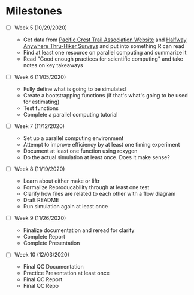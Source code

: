 # Milestones

* [ ] Week 5 (10/29/2020)

  + Get data from [Pacific Crest Trail Association Website](https://www.pcta.org/our-work/trail-and-land-management/pct-visitor-use-statistics/) and [Halfway Anywhere Thru-Hiker Surveys](https://www.halfwayanywhere.com/trails/pacific-crest-trail/pct-thru-hiker-survey-2019/) and put into something R can read
  + Find at least one resource on parallel computing and summarize it
  + Read "Good enough practices for scientific computing" and take notes on key takeaways

* [ ] Week 6 (11/05/2020)

  + Fully define what is going to be simulated
  + Create a bootstrapping functions (if that's what's going to be used for estimating)
  + Test functions
  + Complete a parallel computing tutorial

* [ ] Week 7 (11/12/2020)

  + Set up a parallel computing environment
  + Attempt to improve efficiency by at least one timing experiment
  + Document at least one function using roxygen
  + Do the actual simulation at least once. Does it make sense?

* [ ] Week 8 (11/19/2020)

  + Learn about either make or liftr
  + Formalize Reproducability through at least one test
  + Clarify how files are related to each other with a flow diagram
  + Draft README
  + Run simulation again at least once

* [ ] Week 9 (11/26/2020)

  + Finalize documentation and reread for clarity
  + Complete Report
  + Complete Presentation

* [ ] Week 10 (12/03/2020)

  + Final QC Documentation
  + Practice Presentation at least once
  + Final QC Report
  + Final QC Repo
